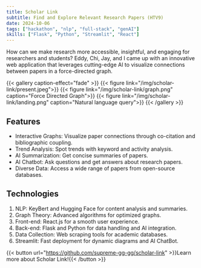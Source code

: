 ```yaml
---
title: Scholar Link
subtitle: Find and Explore Relevant Research Papers (HTV9)
date: 2024-10-06
tags: ["hackathon", "nlp", "full-stack", "genAI"]
skills: ["Flask", "Python", "Streamlit", "React"]
---
```


How can we make research more accessible, insightful, and engaging for researchers and students? Eddy, Chi, Jay, and I came up with an innovative web application that leverages cutting-edge AI to visualize connections between papers in a force-directed graph.

{{< gallery caption-effect="fade" >}}
{{< figure link="/img/scholar-link/present.jpeg">}}
{{< figure link="/img/scholar-link/graph.png" caption="Force Directed Graph">}}
{{< figure link="/img/scholar-link/landing.png" caption="Natural language query">}}
{{< /gallery >}}

<!--more-->

## Features

- Interactive Graphs: Visualize paper connections through co-citation and bibliographic coupling.
- Trend Analysis: Spot trends with keyword and activity analysis.
- AI Summarization: Get concise summaries of papers.
- AI Chatbot: Ask questions and get answers about research papers.
- Diverse Data: Access a wide range of papers from open-source databases.

## Technologies

1. NLP: KeyBert and Hugging Face for content analysis and summaries.
2. Graph Theory: Advanced algorithms for optimized graphs.
3. Front-end: React.js for a smooth user experience.
4. Back-end: Flask and Python for data handling and AI integration.
5. Data Collection: Web scraping tools for academic databases.
6. Streamlit: Fast deployment for dynamic diagrams and AI ChatBot.

{{< button url="https://github.com/supreme-gg-gg/scholar-link" >}}Learn more about Scholar Link!{{< /button >}}
